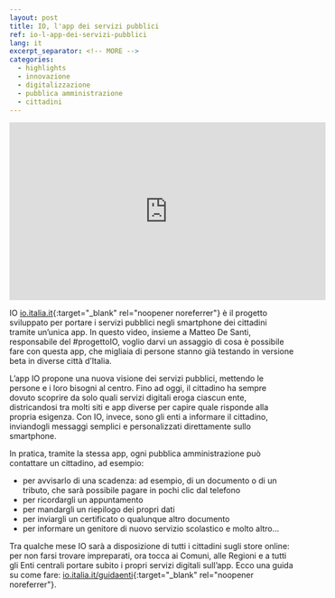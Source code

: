 ```yaml
---
layout: post
title: IO, l'app dei servizi pubblici
ref: io-l-app-dei-servizi-pubblici
lang: it
excerpt_separator: <!-- MORE -->
categories:
  - highlights
  - innovazione
  - digitalizzazione
  - pubblica amministrazione
  - cittadini
---
```


<div class="responsive-embed">

<iframe title="Video Progetto IO, l'app dei servizi pubblici" width="560" height="315" src="https://www.youtube-nocookie.com/embed/nD9q8cPIlwg" frameborder="0" allow="accelerometer; autoplay; encrypted-media; gyroscope; picture-in-picture" allowfullscreen></iframe>

</div>

IO [io.italia.it](https://io.italia.it/){:target="_blank" rel="noopener noreferrer"} è il progetto sviluppato per portare i servizi pubblici negli smartphone dei cittadini tramite un’unica app. In questo video, insieme a Matteo De Santi, responsabile del #progettoIO, voglio darvi un assaggio di cosa è possibile fare con questa app, che migliaia di persone stanno già testando in versione beta in diverse città d’Italia.

<!-- MORE -->

L’app IO propone una nuova visione dei servizi pubblici, mettendo le persone e i loro bisogni al centro. Fino ad oggi, il cittadino ha sempre dovuto scoprire da solo quali servizi digitali eroga ciascun ente, districandosi tra molti siti e app diverse per capire quale risponde alla propria esigenza. Con IO, invece, sono gli enti a informare il cittadino, inviandogli messaggi semplici e personalizzati direttamente sullo smartphone.

In pratica, tramite la stessa app, ogni pubblica amministrazione può contattare un cittadino, ad esempio:  

* per avvisarlo di una scadenza: ad esempio, di un documento o di un tributo, che sarà possibile pagare in pochi clic dal telefono
* per ricordargli un appuntamento 
* per mandargli un riepilogo dei propri dati
* per inviargli un certificato o qualunque altro documento
* per informare un genitore di nuovo servizio scolastico e molto altro...  

Tra qualche mese IO sarà a disposizione di tutti i cittadini sugli store online: per non farsi trovare impreparati, ora tocca ai Comuni, alle Regioni e a tutti gli Enti centrali portare subito i propri servizi digitali sull’app. Ecco una guida su come fare: [io.italia.it/guidaenti](https://io.italia.it/guidaenti){:target="_blank" rel="noopener noreferrer"}.
